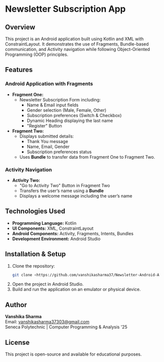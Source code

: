# Newsletter Subscription App

## Overview
This project is an Android application built using Kotlin and XML with ConstraintLayout. It demonstrates the use of Fragments, Bundle-based communication, and Activity navigation while following Object-Oriented Programming (OOP) principles.

## Features
### Android Application with Fragments
- **Fragment One:**
  - Newsletter Subscription Form including:
    - Name & Email input fields
    - Gender selection (Male, Female, Other)
    - Subscription preferences (Switch & Checkbox)
    - Dynamic Heading displaying the last name
    - "Register" Button
- **Fragment Two:**
  - Displays submitted details:
    - Thank You message
    - Name, Email, Gender
    - Subscription preferences status
  - Uses **Bundle** to transfer data from Fragment One to Fragment Two.

### Activity Navigation
- **Activity Two:**
  - "Go to Activity Two" Button in Fragment Two
  - Transfers the user’s name using a **Bundle**
  - Displays a welcome message including the user’s name

## Technologies Used
- **Programming Language:** Kotlin
- **UI Components:** XML, ConstraintLayout
- **Android Components:** Activity, Fragments, Intents, Bundles
- **Development Environment:** Android Studio

## Installation & Setup
1. Clone the repository:
   ```sh
   git clone <https://github.com/vanshikasharma37/Newsletter-Android-App.git>
   ```
2. Open the project in Android Studio.
3. Build and run the application on an emulator or physical device.


## Author
**Vanshika Sharma**  
Email: vanshikasharma37303@gmail.com  
Seneca Polytechnic | Computer Programming & Analysis '25

## License
This project is open-source and available for educational purposes.
